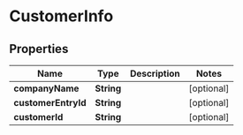 

# CustomerInfo


## Properties

| Name | Type | Description | Notes |
|------------ | ------------- | ------------- | -------------|
|**companyName** | **String** |  |  [optional] |
|**customerEntryId** | **String** |  |  [optional] |
|**customerId** | **String** |  |  [optional] |




